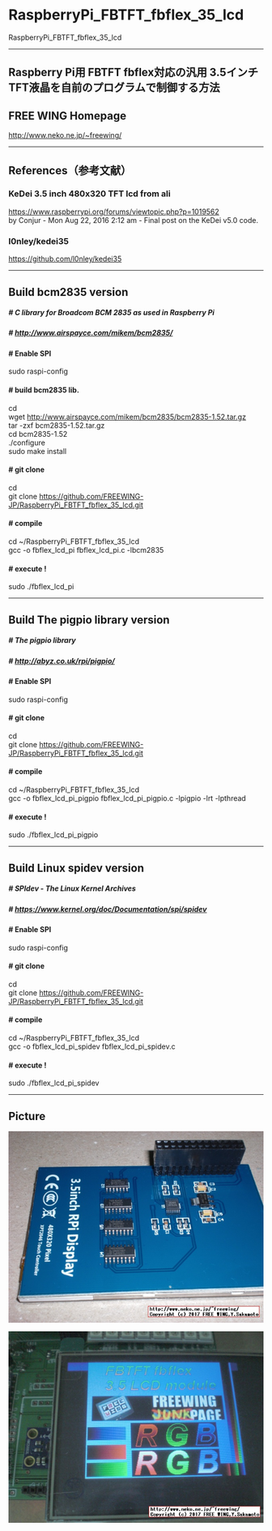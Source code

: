# RaspberryPi_FBTFT_fbflex_35_lcd
RaspberryPi_FBTFT_fbflex_35_lcd

---
## Raspberry Pi用 FBTFT fbflex対応の汎用 3.5インチ TFT液晶を自前のプログラムで制御する方法

## FREE WING Homepage
http://www.neko.ne.jp/~freewing/

---
## References（参考文献）
### KeDei 3.5 inch 480x320 TFT lcd from ali
https://www.raspberrypi.org/forums/viewtopic.php?p=1019562  
 by Conjur - Mon Aug 22, 2016 2:12 am - Final post on the KeDei v5.0 code.

### l0nley/kedei35
https://github.com/l0nley/kedei35

---
## Build bcm2835 version
##### # C library for Broadcom BCM 2835 as used in Raspberry Pi
##### # http://www.airspayce.com/mikem/bcm2835/

#### # Enable SPI
sudo raspi-config

#### # build bcm2835 lib.
cd  
wget http://www.airspayce.com/mikem/bcm2835/bcm2835-1.52.tar.gz  
tar -zxf bcm2835-1.52.tar.gz  
cd bcm2835-1.52  
./configure  
sudo make install

#### # git clone
cd  
git clone https://github.com/FREEWING-JP/RaspberryPi_FBTFT_fbflex_35_lcd.git

#### # compile
cd ~/RaspberryPi_FBTFT_fbflex_35_lcd  
gcc -o fbflex_lcd_pi fbflex_lcd_pi.c -lbcm2835  

#### # execute !
sudo ./fbflex_lcd_pi


---
## Build The pigpio library version
##### # The pigpio library
##### # http://abyz.co.uk/rpi/pigpio/

#### # Enable SPI
sudo raspi-config

#### # git clone
cd  
git clone https://github.com/FREEWING-JP/RaspberryPi_FBTFT_fbflex_35_lcd.git

#### # compile
cd ~/RaspberryPi_FBTFT_fbflex_35_lcd  
gcc -o fbflex_lcd_pi_pigpio fbflex_lcd_pi_pigpio.c -lpigpio -lrt -lpthread  

#### # execute !
sudo ./fbflex_lcd_pi_pigpio


---
## Build Linux spidev version
##### # SPIdev - The Linux Kernel Archives
##### # https://www.kernel.org/doc/Documentation/spi/spidev

#### # Enable SPI
sudo raspi-config

#### # git clone
cd  
git clone https://github.com/FREEWING-JP/RaspberryPi_FBTFT_fbflex_35_lcd.git

#### # compile
cd ~/RaspberryPi_FBTFT_fbflex_35_lcd  
gcc -o fbflex_lcd_pi_spidev fbflex_lcd_pi_spidev.c

#### # execute !
sudo ./fbflex_lcd_pi_spidev


---
## Picture

![Raspberry Pi FBTFT fbflex 3.5 inch LCD module Control program](/fbtft_fbflex_35_lcd_1.jpg)

![Raspberry Pi FBTFT fbflex 3.5 inch LCD module](/fbtft_fbflex_35_lcd_2.jpg)

